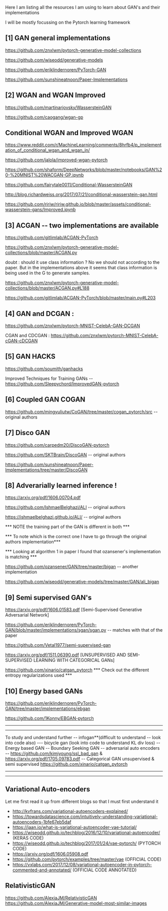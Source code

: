 Here I am listing all the resources I am using to learn about GAN's and their implementations 

I will be mostly focussing on the Pytorch learning framework 

[1] GAN general implementations
--------------------------------

https://github.com/znxlwm/pytorch-generative-model-collections

https://github.com/wiseodd/generative-models

https://github.com/eriklindernoren/PyTorch-GAN

https://github.com/sunshineatnoon/Paper-Implementations

[2] WGAN and WGAN Improved 
----------------------------

https://github.com/martinarjovsky/WassersteinGAN

https://github.com/caogang/wgan-gp

Conditional WGAN and Improved WGAN
-------------------------------------
https://www.reddit.com/r/MachineLearning/comments/8hrfb4/p_implementation_of_conditional_wgan_and_wgan_in/

https://github.com/jalola/improved-wgan-pytorch

https://github.com/shaform/DeepNetworks/blob/master/notebooks/GAN%20-%20MNIST%20WACGAN-GP.ipynb

https://github.com/fairytale0011/Conditional-WassersteinGAN

http://blog.richardweiss.org/2017/07/21/conditional-wasserstein-gan.html

https://github.com/ririw/ririw.github.io/blob/master/assets/conditional-wasserstein-gans/Improved.ipynb

[3] ACGAN -- two implementations are available 
------------------------------------------------
https://github.com/gitlimlab/ACGAN-PyTorch 

https://github.com/znxlwm/pytorch-generative-model-collections/blob/master/ACGAN.py 

doubt : should it use class information ? No we should not according to the paper. But in the implementations above it seems that class information is being used in the G to generate samples.

https://github.com/znxlwm/pytorch-generative-model-collections/blob/master/ACGAN.py#L188

https://github.com/gitlimlab/ACGAN-PyTorch/blob/master/main.py#L203

[4] GAN and DCGAN :
-------------------------
https://github.com/znxlwm/pytorch-MNIST-CelebA-GAN-DCGAN

CGAN and CDCGAN : https://github.com/znxlwm/pytorch-MNIST-CelebA-cGAN-cDCGAN

[5] GAN HACKS
----------------
https://github.com/soumith/ganhacks

Improved Techniques for Training GANs -- https://github.com/Sleepychord/ImprovedGAN-pytorch

[6] Coupled GAN COGAN
-----------------
https://github.com/mingyuliutw/CoGAN/tree/master/cogan_pytorch/src -- original authors

[7] Disco GAN
----------------
https://github.com/carpedm20/DiscoGAN-pytorch

https://github.com/SKTBrain/DiscoGAN -- original authors

https://github.com/sunshineatnoon/Paper-Implementations/tree/master/DiscoGAN

[8] Adverarially learned inference !
------------------------------------
https://arxiv.org/pdf/1606.00704.pdf

https://github.com/IshmaelBelghazi/ALI -- original authors

https://ishmaelbelghazi.github.io/ALI/ -- original authors

*** NOTE the training part of the GAN is different in both ***

*** To note which is the correct one I have to go through the original authors implementation***

*** Looking at algorithm 1 in paper I found that ozansener's implementation is matching ***

https://github.com/ozansener/GAN/tree/master/bigan -- another implementation

https://github.com/wiseodd/generative-models/tree/master/GAN/ali_bigan

[9] Semi supervised GAN's
------------------------------
https://arxiv.org/pdf/1606.01583.pdf [Semi-Supervised Generative Adversarial Network]

https://github.com/eriklindernoren/PyTorch-GAN/blob/master/implementations/sgan/sgan.py -- matches with that of the paper

https://github.com/Vetal1977/semi-supervised-gan

https://arxiv.org/pdf/1511.06390.pdf [UNSUPERVISED AND SEMI-SUPERVISED LEARNING WITH CATEGORICAL GANs]

https://github.com/xinario/catgan_pytorch
*** Check out the different entropy regularizations used ***

[10] Energy based GANs
-------------------------
https://github.com/eriklindernoren/PyTorch-GAN/tree/master/implementations/ebgan

https://github.com/1Konny/EBGAN-pytorch








****************************************************************************************
****************************************************************************************
To study and understand further 
-- infogan**(difficult to understand -- look into code also) 
--- bicycle gan (look into code to understand KL div loss)
-- Energy based GAN 
-- Boundary Seeking GAN
-- adversarial auto encoders
-- https://github.com/kimiyoung/ssl_bad_gan & https://arxiv.org/pdf/1705.09783.pdf
-- Categorical GAN unsupervised & semi supervised 
https://github.com/xinario/catgan_pytorch
****************************************************************************************
****************************************************************************************

Variational Auto-encoders 
---------------------------
Let me first read it up from different blogs so that I must first understand it 
- http://kvfrans.com/variational-autoencoders-explained/
- https://towardsdatascience.com/intuitively-understanding-variational-autoencoders-1bfe67eb5daf 
- https://jaan.io/what-is-variational-autoencoder-vae-tutorial/
- https://wiseodd.github.io/techblog/2016/12/10/variational-autoencoder/ (KERAS CODE)
- https://wiseodd.github.io/techblog/2017/01/24/vae-pytorch/ (PYTORCH CODE)
- https://arxiv.org/pdf/1606.05908.pdf
- https://github.com/pytorch/examples/tree/master/vae (OFFICIAL CODE)
- https://vxlabs.com/2017/12/08/variational-autoencoder-in-pytorch-commented-and-annotated/ (OFFICIAL CODE ANNOTATED)

RelativisticGAN
-----------------
https://github.com/AlexiaJM/RelativisticGAN
https://github.com/AlexiaJM/Generative-model-most-similar-images




